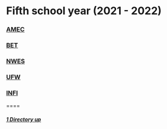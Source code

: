 # Fifth school year (2021 - 2022)

### [AMEC](./AMEC/README.md)
### [BET](./BET/README.md)
### [NWES](./NWES/README.md)
### [UFW](./UFW/README.md)
### [INFI](./UFW/README.md)

====

##### [1 Directory up](./../README.md)
